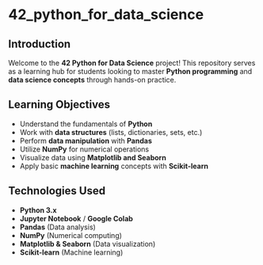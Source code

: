 # 42_python_for_data_science

## Introduction
Welcome to the **42 Python for Data Science** project! This repository serves as a learning hub for students looking to master **Python programming** and **data science concepts** through hands-on practice.

## Learning Objectives
- Understand the fundamentals of **Python**
- Work with **data structures** (lists, dictionaries, sets, etc.)
- Perform **data manipulation** with **Pandas**
- Utilize **NumPy** for numerical operations
- Visualize data using **Matplotlib and Seaborn**
- Apply basic **machine learning** concepts with **Scikit-learn**

## Technologies Used
- **Python 3.x**
- **Jupyter Notebook** / **Google Colab**
- **Pandas** (Data analysis)
- **NumPy** (Numerical computing)
- **Matplotlib & Seaborn** (Data visualization)
- **Scikit-learn** (Machine learning)
